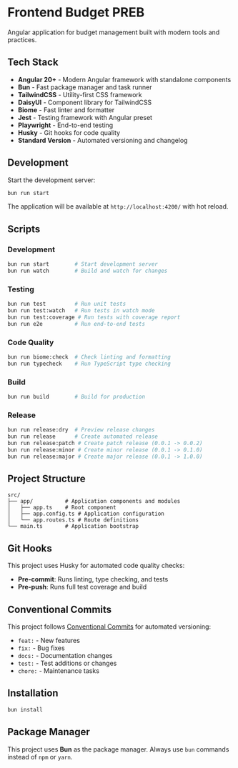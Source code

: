 # Frontend Budget PREB

Angular application for budget management built with modern tools and practices.

## Tech Stack

- **Angular 20+** - Modern Angular framework with standalone components
- **Bun** - Fast package manager and task runner
- **TailwindCSS** - Utility-first CSS framework
- **DaisyUI** - Component library for TailwindCSS
- **Biome** - Fast linter and formatter
- **Jest** - Testing framework with Angular preset
- **Playwright** - End-to-end testing
- **Husky** - Git hooks for code quality
- **Standard Version** - Automated versioning and changelog

## Development

Start the development server:
```bash
bun run start
```

The application will be available at `http://localhost:4200/` with hot reload.

## Scripts

### Development
```bash
bun run start        # Start development server
bun run watch        # Build and watch for changes
```

### Testing
```bash
bun run test         # Run unit tests
bun run test:watch   # Run tests in watch mode
bun run test:coverage # Run tests with coverage report
bun run e2e          # Run end-to-end tests
```

### Code Quality
```bash
bun run biome:check  # Check linting and formatting
bun run typecheck    # Run TypeScript type checking
```

### Build
```bash
bun run build        # Build for production
```

### Release
```bash
bun run release:dry  # Preview release changes
bun run release      # Create automated release
bun run release:patch # Create patch release (0.0.1 -> 0.0.2)
bun run release:minor # Create minor release (0.0.1 -> 0.1.0)
bun run release:major # Create major release (0.0.1 -> 1.0.0)
```

## Project Structure

```
src/
├── app/          # Application components and modules
│   ├── app.ts    # Root component
│   ├── app.config.ts # Application configuration
│   └── app.routes.ts # Route definitions
└── main.ts       # Application bootstrap
```

## Git Hooks

This project uses Husky for automated code quality checks:

- **Pre-commit**: Runs linting, type checking, and tests
- **Pre-push**: Runs full test coverage and build

## Conventional Commits

This project follows [Conventional Commits](https://www.conventionalcommits.org/) for automated versioning:

- `feat:` - New features
- `fix:` - Bug fixes  
- `docs:` - Documentation changes
- `test:` - Test additions or changes
- `chore:` - Maintenance tasks

## Installation

```bash
bun install
```

## Package Manager

This project uses **Bun** as the package manager. Always use `bun` commands instead of `npm` or `yarn`.
